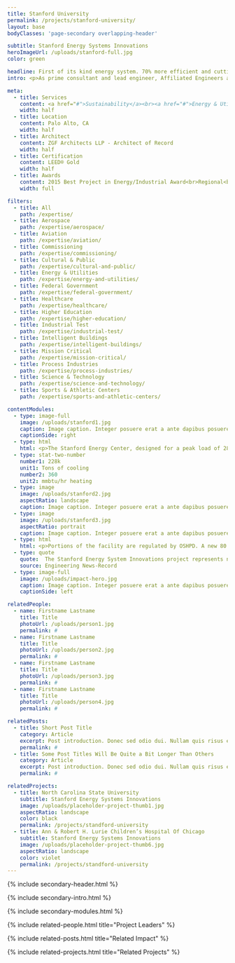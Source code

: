 ```yaml
---
title: Stanford University
permalink: /projects/stanford-university/
layout: base
bodyClasses: 'page-secondary overlapping-header'

subtitle: Stanford Energy Systems Innovations
heroImageUrl: /uploads/stanford-full.jpg
color: green

headline: First of its kind energy system. 70% more efficient and cutting carbon by well over half.
intro: <p>As prime consultant and lead engineer, Affiliated Engineers analyzed energy production options, evaluated capital and operating costs, and assessed financial and energy risk through 2050, then designed and directed implementation of central components projected to be greatly more efficient and significantly less harmful than Stanford’s previous system.</p>

meta:
  - title: Services
    content: <a href="#">Sustainability</a><br><a href="#">Energy & Utilities</a>
    width: half
  - title: Location
    content: Palo Alto, CA
    width: half
  - title: Architect
    content: ZGF Architects LLP - Architect of Record
    width: half
  - title: Certification
    content: LEED® Gold
    width: half
  - title: Awards
    content: 2015 Best Project in Energy/Industrial Award<br>Regional<br>ENR Northern California<br><br>2015 Citation Award<br>AIA Portland<br><br>2015 Editors' Choice <br>Best of the Best<br>Engineering News-Record<br><br>2015 Citation Award<br>AIA Portland<br><br>2015 Editors' Choice <br>Best of the Best<br>Engineering News-Record<br><br>2015 Citation Award<br>AIA Portland<br><br>2015 Editors' Choice <br>Best of the Best<br>Engineering News-Record
    width: full

filters:
  - title: All
    path: /expertise/
  - title: Aerospace
    path: /expertise/aerospace/
  - title: Aviation
    path: /expertise/aviation/
  - title: Commissioning
    path: /expertise/commissioning/
  - title: Cultural & Public
    path: /expertise/cultural-and-public/
  - title: Energy & Utilities
    path: /expertise/energy-and-utilities/
  - title: Federal Government
    path: /expertise/federal-government/
  - title: Healthcare
    path: /expertise/healthcare/
  - title: Higher Education
    path: /expertise/higher-education/
  - title: Industrial Test
    path: /expertise/industrial-test/
  - title: Intelligent Buildings
    path: /expertise/intelligent-buildings/
  - title: Mission Critical
    path: /expertise/mission-critical/
  - title: Process Industries
    path: /expertise/process-industries/
  - title: Science & Technology
    path: /expertise/science-and-technology/
  - title: Sports & Athletic Centers
    path: /expertise/sports-and-athletic-centers/

contentModules:
  - type: image-full
    image: /uploads/stanford1.jpg
    caption: Image caption. Integer posuere erat a ante dapibus posuere velit aliquet. Maecenas faucibus mollis interdum. Duis mollis.
    captionSide: right
  - type: html
    html: <p>The Stanford Energy Center, designed for a peak load of 28,000 tons of cooling and 350 mmbtu/hr heating, replaces a combined heat and power system with heat recovery chillers that - along with standard chillers and gas-fired hot water generators - capitalize on daily heating and cooling overlap to heat the campus, and hospital with recovered energy. Two million gallons of hot water and ten million gallons of chilled water Thermal Energy Storage accommodate high demand periods.</p>
  - type: stat-two-number
    number1: 228k
    unit1: Tons of cooling
    number2: 360
    unit2: mmbtu/hr heating  
  - type: image
    image: /uploads/stanford2.jpg
    aspectRatio: landscape
    caption: Image caption. Integer posuere erat a ante dapibus posuere velit aliquet. Maecenas faucibus mollis interdum. Duis mollis.
  - type: image
    image: /uploads/stanford3.jpg
    aspectRatio: portrait
    caption: Image caption. Integer posuere erat a ante dapibus posuere velit aliquet. Maecenas faucibus mollis interdum. Duis mollis.
  - type: html
    html: <p>Portions of the facility are regulated by OSHPD. A new 80 MVA, N+1, 60kV-12.47 substation will allow flexible future management of Stanford’s energy supply platform. Conversion of nearly 200 campus buildings from steam to hot water includes district energy heat exchanger stations at each building and over 20 miles of a direct buried, highly insulated, low loss hot water piping system conforming to European Standard EN253. SESI became operational in 2015.</p>
  - type: quote
    quote:  The Stanford Energy System Innovations project represents nothing less than a revolution in the way campuses in the U.S. should be heated and cooled.
    source: Engineering News-Record
  - type: image-full
    image: /uploads/impact-hero.jpg
    caption: Image caption. Integer posuere erat a ante dapibus posuere velit aliquet. Maecenas faucibus mollis interdum. Duis mollis.
    captionSide: left

relatedPeople:
  - name: Firstname Lastname
    title: Title
    photoUrl: /uploads/person1.jpg
    permalink: #
  - name: Firstname Lastname
    title: Title
    photoUrl: /uploads/person2.jpg
    permalink: #
  - name: Firstname Lastname
    title: Title
    photoUrl: /uploads/person3.jpg
    permalink: #
  - name: Firstname Lastname
    title: Title
    photoUrl: /uploads/person4.jpg
    permalink: #

relatedPosts:  
  - title: Short Post Title
    category: Article
    excerpt: Post introduction. Donec sed odio dui. Nullam quis risus eget urna mollis ornare vel eu leo. Donec sed odio dui. Nullam quis risus eget urna mollis ornare vel eu leo.
    permalink: #
  - title: Some Post Titles Will Be Quite a Bit Longer Than Others
    category: Article
    excerpt: Post introduction. Donec sed odio dui. Nullam quis risus eget urna mollis ornare vel eu leo. Donec sed odio dui. Nullam quis risus eget urna mollis ornare vel eu leo.
    permalink: #

relatedProjects:
  - title: North Carolina State University
    subtitle: Stanford Energy Systems Innovations
    image: /uploads/placeholder-project-thumb1.jpg
    aspectRatio: landscape
    color: black
    permalink: /projects/standford-university
  - title: Ann & Robert H. Lurie Children’s Hospital Of Chicago
    subtitle: Stanford Energy Systems Innovations
    image: /uploads/placeholder-project-thumb6.jpg
    aspectRatio: landscape
    color: violet
    permalink: /projects/standford-university
---
```


{% include secondary-header.html %}

{% include secondary-intro.html %}

{% include secondary-modules.html %}

{% include related-people.html title="Project Leaders" %}

{% include related-posts.html title="Related Impact" %}

{% include related-projects.html title="Related Projects" %}
